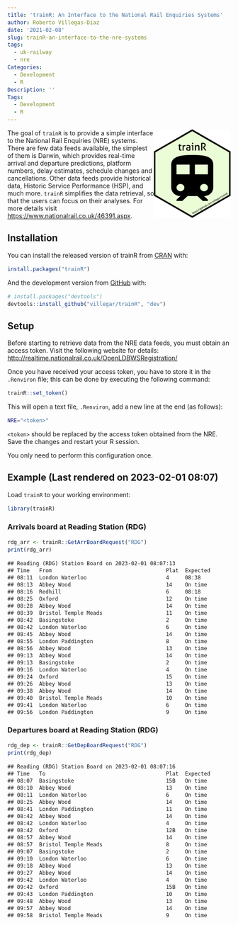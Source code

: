 ```yaml
---
title: 'trainR: An Interface to the National Rail Enquiries Systems'
author: Roberto Villegas-Diaz
date: '2021-02-08'
slug: trainR-an-interface-to-the-nre-systems
tags:
  - uk-railway
  - nre
Categories:
  - Development
  - R
Description: ''
Tags:
  - Development
  - R
---
```


<img src="https://raw.githubusercontent.com/villegar/trainR/main/inst/images/logo.png" alt="logo" align="right" height=200px/>

The goal of `trainR` is to provide a simple interface to the 
National Rail Enquiries (NRE) systems. There are few data feeds 
available, the simplest of them is Darwin, which provides real-time 
arrival and departure predictions, platform numbers, delay estimates, 
schedule changes and cancellations. Other data feeds provide historical 
data, Historic Service Performance (HSP), and much more. `trainR` 
simplifies the data retrieval, so that the users can focus on their 
analyses. For more details visit 
https://www.nationalrail.co.uk/46391.aspx.

## Installation

You can install the released version of trainR from [CRAN](https://CRAN.R-project.org) with:

``` r
install.packages("trainR")
```

And the development version from [GitHub](https://github.com/) with:

``` r
# install.packages("devtools")
devtools::install_github("villegar/trainR", "dev")
```

## Setup
Before starting to retrieve data from the NRE data feeds, you must obtain an access token. 
Visit the following website for details: http://realtime.nationalrail.co.uk/OpenLDBWSRegistration/

Once you have received your access token, you have to store it in the `.Renviron` file; this can be 
done by executing the following command:


```r
trainR::set_token()
```

This will open a text file, `.Renviron`, add a new line at the end (as follows):

```bash
NRE="<token>"
```

`<token>` should be replaced by the access token obtained from the NRE. Save the changes and restart 
your R session.

You only need to perform this configuration once.

## Example (Last rendered on 2023-02-01 08:07)

Load `trainR` to your working environment:

```r
library(trainR)
```

### Arrivals board at Reading Station (RDG)


```r
rdg_arr <- trainR::GetArrBoardRequest("RDG")
print(rdg_arr)
```

```
## Reading (RDG) Station Board on 2023-02-01 08:07:13
## Time   From                                    Plat  Expected
## 08:11  London Waterloo                         4     08:38
## 08:13  Abbey Wood                              14    On time
## 08:16  Redhill                                 6     08:18
## 08:25  Oxford                                  12    On time
## 08:28  Abbey Wood                              14    On time
## 08:39  Bristol Temple Meads                    11    On time
## 08:42  Basingstoke                             2     On time
## 08:42  London Waterloo                         6     On time
## 08:45  Abbey Wood                              14    On time
## 08:55  London Paddington                       8     On time
## 08:56  Abbey Wood                              13    On time
## 09:13  Abbey Wood                              14    On time
## 09:13  Basingstoke                             2     On time
## 09:16  London Waterloo                         4     On time
## 09:24  Oxford                                  15    On time
## 09:26  Abbey Wood                              13    On time
## 09:38  Abbey Wood                              14    On time
## 09:40  Bristol Temple Meads                    10    On time
## 09:41  London Waterloo                         6     On time
## 09:56  London Paddington                       9     On time
```

### Departures board at Reading Station (RDG)


```r
rdg_dep <- trainR::GetDepBoardRequest("RDG")
print(rdg_dep)
```

```
## Reading (RDG) Station Board on 2023-02-01 08:07:16
## Time   To                                      Plat  Expected
## 08:07  Basingstoke                             15B   On time
## 08:10  Abbey Wood                              13    On time
## 08:11  London Waterloo                         6     On time
## 08:25  Abbey Wood                              14    On time
## 08:41  London Paddington                       11    On time
## 08:42  Abbey Wood                              14    On time
## 08:42  London Waterloo                         4     On time
## 08:42  Oxford                                  12B   On time
## 08:57  Abbey Wood                              14    On time
## 08:57  Bristol Temple Meads                    8     On time
## 09:07  Basingstoke                             2     On time
## 09:10  London Waterloo                         6     On time
## 09:18  Abbey Wood                              13    On time
## 09:27  Abbey Wood                              14    On time
## 09:42  London Waterloo                         4     On time
## 09:42  Oxford                                  15B   On time
## 09:43  London Paddington                       10    On time
## 09:48  Abbey Wood                              13    On time
## 09:57  Abbey Wood                              14    On time
## 09:58  Bristol Temple Meads                    9     On time
```
